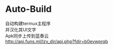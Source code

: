 # Auto-Build
自动构建termux主程序   
并汉化其UI文字   
Apk同步上传到蓝奏云   
http://api.funs.ml/lzy_dir/api.php?fdir=b0evwprqb
